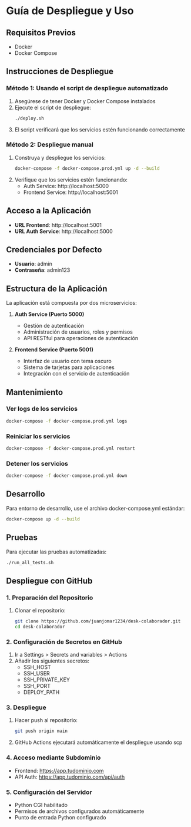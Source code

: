 # Guía de Despliegue y Uso

## Requisitos Previos
- Docker
- Docker Compose

## Instrucciones de Despliegue

### Método 1: Usando el script de despliegue automatizado
1. Asegúrese de tener Docker y Docker Compose instalados
2. Ejecute el script de despliegue:
   ```bash
   ./deploy.sh
   ```
3. El script verificará que los servicios estén funcionando correctamente

### Método 2: Despliegue manual
1. Construya y despliegue los servicios:
   ```bash
   docker-compose -f docker-compose.prod.yml up -d --build
   ```
2. Verifique que los servicios estén funcionando:
   - Auth Service: http://localhost:5000
   - Frontend Service: http://localhost:5001

## Acceso a la Aplicación
- **URL Frontend**: http://localhost:5001
- **URL Auth Service**: http://localhost:5000

## Credenciales por Defecto
- **Usuario**: admin
- **Contraseña**: admin123

## Estructura de la Aplicación
La aplicación está compuesta por dos microservicios:

1. **Auth Service (Puerto 5000)**
   - Gestión de autenticación
   - Administración de usuarios, roles y permisos
   - API RESTful para operaciones de autenticación

2. **Frontend Service (Puerto 5001)**
   - Interfaz de usuario con tema oscuro
   - Sistema de tarjetas para aplicaciones
   - Integración con el servicio de autenticación

## Mantenimiento

### Ver logs de los servicios
```bash
docker-compose -f docker-compose.prod.yml logs
```

### Reiniciar los servicios
```bash
docker-compose -f docker-compose.prod.yml restart
```

### Detener los servicios
```bash
docker-compose -f docker-compose.prod.yml down
```

## Desarrollo

Para entorno de desarrollo, use el archivo docker-compose.yml estándar:
```bash
docker-compose up -d --build
```

## Pruebas

Para ejecutar las pruebas automatizadas:
```bash
./run_all_tests.sh
```

## Despliegue con GitHub

### 1. Preparación del Repositorio
1. Clonar el repositorio:
   ```bash
   git clone https://github.com/juanjomar1234/desk-colaborador.git
   cd desk-colaborador
   ```

### 2. Configuración de Secretos en GitHub
1. Ir a Settings > Secrets and variables > Actions
2. Añadir los siguientes secretos:
   - SSH_HOST
   - SSH_USER
   - SSH_PRIVATE_KEY
   - SSH_PORT
   - DEPLOY_PATH

### 3. Despliegue
1. Hacer push al repositorio:
   ```bash
   git push origin main
   ```
2. GitHub Actions ejecutará automáticamente el despliegue usando scp

### 4. Acceso mediante Subdominio
- Frontend: https://app.tudominio.com
- API Auth: https://app.tudominio.com/api/auth

### 5. Configuración del Servidor
- Python CGI habilitado
- Permisos de archivos configurados automáticamente
- Punto de entrada Python configurado
